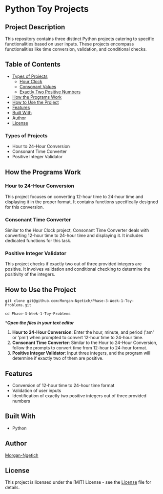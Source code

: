 # Python Toy Projects

## Project Description
This repository contains three distinct Python projects catering to specific functionalities based on user inputs. These projects encompass functionalities like time conversion, validation, and conditional checks.

## Table of Contents
- [Types of Projects](#types-of-projects)
  - [Hour Clock](#hour-clock)
  - [Consonant Values](#consonant-values)
  - [Exactly Two Positive Numbers](#exactly-two-positive-numbers)
- [How the Programs Work](#how-the-program-works)
- [How to Use the Project](#how-to-use-the-project)
- [Features](#features)
- [Built With](#built-with)
- [Author](#author)
- [License](#license)

### Types of Projects
 - Hour to 24-Hour Conversion
 - Consonant Time Converter
 - Positive Integer Validator


## How the Programs Work

### Hour to 24-Hour Conversion
This project focuses on converting 12-hour time to 24-hour time and displaying it in the proper format. It contains functions specifically designed for this conversion.
### Consonant Time Converter
Similar to the Hour Clock project, Consonant Time Converter deals with converting 12-hour time to 24-hour time and displaying it. It includes dedicated functions for this task.
### Positive Integer Validator
This project checks if exactly two out of three provided integers are positive. It involves validation and conditional checking to determine the positivity of the integers.

## How to Use the Project
```
git clone git@github.com:Morgan-Ngetich/Phase-3-Week-1-Toy-Problems.git
```
```
cd Phase-3-Week-1-Toy-Problems
```
****Open the files in your text editor***
1. **Hour to 24-Hour Conversion**: Enter the hour, minute, and period ('am' or 'pm') when prompted to convert 12-hour time to 24-hour time.
2. **Consonant Time Converter**: Similar to the Hour to 24-Hour Conversion, follow the prompts to convert time from 12-hour to 24-hour format.
3. **Positive Integer Validator**: Input three integers, and the program will determine if exactly two of them are positive.

## Features
- Conversion of 12-hour time to 24-hour time format
- Validation of user inputs
- Identification of exactly two positive integers out of three provided numbers

## Built With
- Python

## Author
[Morgan-Ngetich](https://github.com/Morgan-Ngetich)

## License
This project is licensed under the [MIT] License - see the [License](https://github.com/Morgan-Ngetich/Phase-3-Week-1-Toy-Problems/blob/main/LICENSE) file for details.
